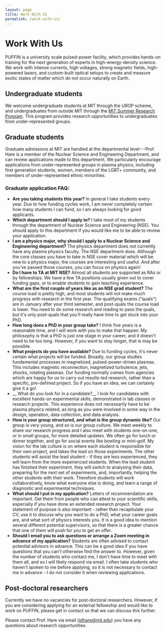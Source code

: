 ```yaml
---
layout: page
title: Work With Us
permalink: /work-with-us/
---
```


# Work With Us

PUFFIN is a university scale pulsed-power facility, which provides hands-on training for the next generation of experts in high-energy-density science. We work with intense currents, high voltages, strong magnetic fields, high-powered lasers, and custom-built optical setups to create and measure exotic states of matter which do not occur naturally on Earth.

## Undergraduate students

We welcome undergraduate students at MIT through the UROP scheme, and undergraduates from outside MIT through the [MIT Summer Research Program](https://oge.mit.edu/msrp/). This program provides research opportunities to undergraduates from under-represented groups.

## Graduate students

Graduate admissions at MIT are handled at the departmental level---Prof. Hare is a member of the Nuclear Science and Engineering Department, and can review applications made to this department. We particularly encourage applications from under-represented groups in plasma physics, including first generation students, women, members of the LGBT+ community, and members of under-represented ethnic minorities.

### Graduate application FAQ:
- __Are you taking students this year?__ In general I take students every year. Due to how funding cycles work, I am never completely certain how many students I can fund, so I am always looking for good applicants.
- __Which department should I apply to?__ I take most of my students through the department of Nuclear Science and Engineering (NSE). You should apply to this department if you would like me to be able to review your application.
- __I am a physics major, why should I apply to a Nuclear Science and Engineering department?__ The physics department does not currently have any plasma physics faculty. The NSE department does. Although the core classes you have to take in NSE cover material which will be new to a physics major, the courses are interesting and useful. And after you've passed those courses, you can focus on physics again!
- __Do I have to TA at MIT NSE?__ Almost all students are supported as RAs or by fellowships. We have a few TA positions usually given out to cover funding gaps, or to enable students to gain teaching experience.
- __What are the first couple of years like as an NSE grad student?__ The course load is pretty high, and most students will not make much progress with research in the first year. The qualifying exams ("quals") are in January after your third semester, and post-quals the course load is lower. You need to do some research and reading to pass the quals, but it's only post-quals that you'll really have time to get stuck into your PhD.
- __How long does a PhD in your group take?__ I think five years is a reasonable time, and I will work with you to make that happen. My philosophy is that a PhD is just one stage in your career, and it doesn't need to be too long. However, if you want to stay longer, that is may be possible.
- __What projects do you have available?__ Due to funding cycles, it's never certain what projects will be funded. Broadly, our group studies fundamental processes in magnetized, pulsed-power-driven plasmas. This includes magnetic reconnection, magnetized turbulence, jets, shocks, rotating plasmas. Our funding normally comes from agencies which are happy for us to carry out results-led research, rather than a specific, pre-defined project. So if you have an idea, we can certainly give it a go!
- __ What do you look for in a candidate?__ I look for candidates with excellent hands-on experimental skills, demonstrated in lab classes or research projects. This experience does not necessarily have to be plasma physics related, as long as you were involved in some way in the design, operation, data collection, and data analysis.
- __How is your group structured, and what is the group dynamic like?__ Our group is very young, and so is our group culture. We meet weekly to share our research progress and I also meet with students one-on-one, or in small groups, for more detailed updates. We often go for lunch or dinner together, and go for social events like bowling or mini-golf. My vision for the lab culture is on where each student is responsible for their own project, and takes the lead on those experiments. The other students will assist the lead student - if they are less experienced, they will learn from the more experienced students. When the lead student has finished their experiment, they will switch to analysing their data, preparing for the next set of experiments, and, importantly, helping the other students with their work. Therefore students will work collaboratively, know what everyone else is doing, and learn a range of diagnostic and experimental techniques.
- __What should I put in my application?__ Letters of recommendation are important. Get them from people who can attest to your scientific skills, especially if you have done an extended research project. Your statement of purpose is also important - rather than recapitulate your CV, use it to discuss why you want to do a PhD, what your career goals are, and what sort of physics interests you. It is a good idea to mention several different potential supervisors, so that there is a greater chance that one of them will push for you to get an offer.
- __Should I email you to ask questions or arrange a Zoom meeting in advance of my application?__ Students are often advised to contact potential advisors in advance. This can be a good idea if you have questions that you can't otherwise find the answer to. However, given the number of students who contact me, I don't have time to meet with them all, and so I will likely respond via email. I often take students who haven't spoken to me before applying, so it is not necessary to contact me in advance - I do not consider it when reviewing applications. 

## Post-doctoral researchers

Currently we have no vacancies for post-doctoral researchers. However, if you are considering applying for an external fellowship and would like to work on PUFFIN, please get in contact so that we can discuss this further.

Please contact Prof. Hare via email ([jdhare@mit.edu](mailto:jdhare@mit.edu))  you have any questions about research opportunities.